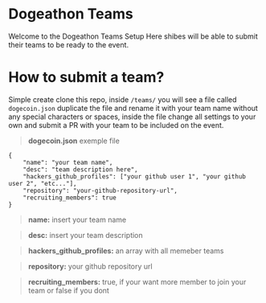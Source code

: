 # Dogeathon Teams

Welcome to the Dogeathon Teams Setup
Here shibes will be able to submit their teams to be ready to the event.


# How to submit a team?

Simple create clone this repo, inside `/teams/` you will see a file called `dogecoin.json` duplicate the file and rename it with your team name without any special characters or spaces, inside the file change all settings to your own and submit a PR with your team to be included on the event.

>**dogecoin.json** exemple file

    {
    	"name": "your team name",
    	"desc": "team description here",
    	"hackers_github_profiles": ["your github user 1", "your github user 2", "etc..."],
    	"repository": "your-github-repository-url",
    	"recruiting_members": true
    }

>**name:** insert your team name

>**desc:** insert your team description

>**hackers_github_profiles:** an array with all memeber teams

>**repository:** your github repository url

>**recruiting_members:** true, if your want more member to join your team or false if you dont

